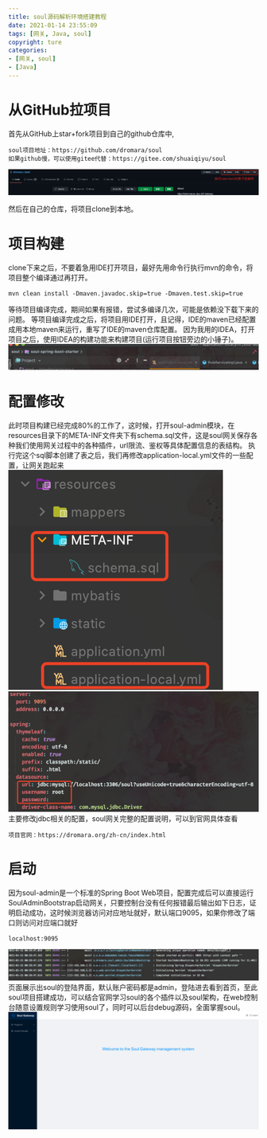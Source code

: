 ```yaml
---
title: soul源码解析环境搭建教程
date: 2021-01-14 23:55:09
tags: [网关, Java, soul]
copyright: ture
categories: 
- [网关, soul]
- [Java]
---
```

# 从GitHub拉项目
首先从GitHub上star+fork项目到自己的github仓库中,
```
soul项目地址：https://github.com/dromara/soul
如果github慢，可以使用gitee代替：https://gitee.com/shuaiqiyu/soul
```
![](soul源码解析环境搭建教程/star+fork.png)

然后在自己的仓库，将项目clone到本地。
# 项目构建
clone下来之后，不要着急用IDE打开项目，最好先用命令行执行mvn的命令，将项目整个编译通过再打开。
```
mvn clean install -Dmaven.javadoc.skip=true -Dmaven.test.skip=true
```
等待项目编译完成，期间如果有报错，尝试多编译几次，可能是依赖没下载下来的问题。
等项目编译完成之后，将项目用IDE打开，且记得，IDE的maven已经配置成用本地maven来运行，重写了IDE的maven仓库配置。
因为我用的IDEA，打开项目之后，使用IDEA的构建功能来构建项目(运行项目按钮旁边的小锤子)。
![](soul源码解析环境搭建教程/build.png)
# 配置修改
此时项目构建已经完成80%的工作了，这时候，打开soul-admin模块，在resources目录下的META-INF文件夹下有schema.sql文件，这是soul网关保存各种我们使用网关过程中的各种插件，url限流、鉴权等具体配置信息的表结构。
执行完这个sql脚本创建了表之后，我们再修改application-local.yml文件的一些配置，让网关跑起来
![](soul源码解析环境搭建教程/config.png)
![](soul源码解析环境搭建教程/jdbc-config.png)
主要修改jdbc相关的配置，soul网关完整的配置说明，可以到官网具体查看
```
项目官网：https://dromara.org/zh-cn/index.html
```
# 启动
因为soul-admin是一个标准的Spring Boot Web项目，配置完成后可以直接运行SoulAdminBootstrap启动网关，只要控制台没有任何报错最后输出如下日志，证明启动成功，这时候浏览器访问对应地址就好，默认端口9095，如果你修改了端口则访问对应端口就好
```
localhost:9095
```
![](soul源码解析环境搭建教程/startup.png)
页面展示出soul的登陆界面，默认账户密码都是admin，登陆进去看到首页，至此soul项目搭建成功，可以结合官网学习soul的各个插件以及soul架构，在web控制台随意设置规则学习使用soul了，同时可以后台debug源码，全面掌握soul。
![](soul源码解析环境搭建教程/index.png)